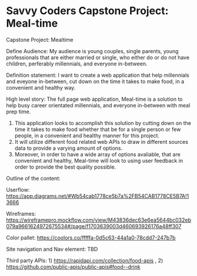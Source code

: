 # Savvy Coders Capstone Project: Meal-time
Capstone Project: Mealtime

Define Audience: My audience is young couples, single parents, young professionals that are either married or single, who either do or do not have children, perferably millennials,  and everyone in-between.

Definition statement: I want to create a web application that help millennials and eveyone in-between, cut down on the time it takes to make food, in a convenient and healthy way.

High level story: The full page web application, Meal-time is a solution to help busy career orientated millennials, and everyone in-between with meal prep time.
1) This application looks to accomplish this solution by cutting down on the time it takes to make food whether that be for a single person or few people, in a convenient and healthy manner for this project.
2) It will utilize different food related web APIs to draw in different sources data to provide a varying amount of options.
3) Moreover, in order to have a wide array of options avaliable, that are convenient and healthy, Meal-time will look to using user feedback in order to provide the best quality possible.

Outline of the content:

Userflow: https://app.diagrams.net/#Wb54cab1778ce5b7a%2FB54CAB1778CE5B7A!13666

Wireframes: https://wireframepro.mockflow.com/view/M43836dec63e6ea5644bc032eb079a9661624972675534#/page/f1703639003d460693926176a48ff307

Color pallet: https://coolors.co/fffffa-0d5c63-44a1a0-78cdd7-247b7b

Site navigation and Nav element: TBD

Third party APIs: 1) https://rapidapi.com/collection/food-apis , 2) https://github.com/public-apis/public-apis#food--drink
